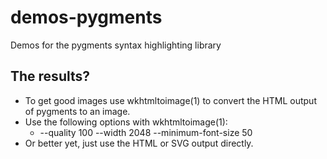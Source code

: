 # demos-pygments
Demos for the pygments syntax highlighting library

## The results?

* To get good images use wkhtmltoimage(1) to convert the HTML output of pygments to an image.
* Use the following options with wkhtmltoimage(1):
	* --quality 100 --width 2048 --minimum-font-size 50
* Or better yet, just use the HTML or SVG output directly.
